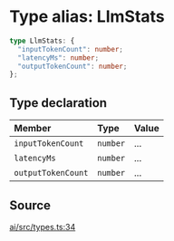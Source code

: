 # Type alias: LlmStats

```ts
type LlmStats: {
  "inputTokenCount": number;
  "latencyMs": number;
  "outputTokenCount": number;
};
```

## Type declaration

| Member | Type | Value |
| :------ | :------ | :------ |
| `inputTokenCount` | `number` | ... |
| `latencyMs` | `number` | ... |
| `outputTokenCount` | `number` | ... |

## Source

[ai/src/types.ts:34](https://github.com/firebase/genkit/blob/2b0be364306d92a8e7d13efc2da4fb04c1d21e29/js/ai/src/types.ts#L34)
